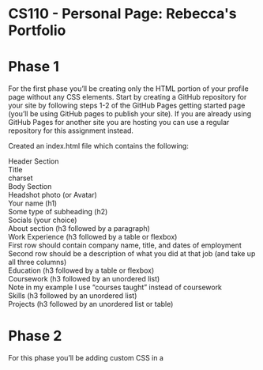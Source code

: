 # CS110 - Personal Page: Rebecca's Portfolio

# Phase 1

For the first phase you’ll be creating only the HTML portion of your profile page without any CSS elements. Start by creating a GitHub repository for your site by following steps 1-2 of the GitHub Pages getting started page (you’ll be using GitHub pages to publish your site).
If you are already using GitHub Pages for another site you are hosting you can use a regular repository for this assignment instead.

Created an index.html file which contains the following: <br/>

Header Section <br/>
Title <br/>
charset <br/>
Body Section <br/>
Headshot photo (or Avatar) <br/>
Your name (h1) <br/>
Some type of subheading (h2) <br/>
Socials (your choice) <br/>
About section (h3 followed by a paragraph) <br/>
Work Experience (h3 followed by a table or flexbox) <br/>
First row should contain company name, title, and dates of employment <br/>
Second row should be a description of what you did at that job (and take up all three columns) <br/>
Education (h3 followed by a table or flexbox) <br/>
Coursework (h3 followed by an unordered list) <br/>
Note in my example I use “courses taught” instead of coursework <br/>
Skills (h3 followed by an unordered list) <br/>
Projects (h3 followed by an unordered list or table) <br/>

# Phase 2

For this phase you’ll be adding custom CSS in a <style> block in the header section of your index.html. For this phase you should concentrate on updating the layout of the page and should consider modifying the alignment, spacing (padding, margin, border), element sizes, fonts, etc. Don’t worry about additional design elements such as colors, you’ll update those in the next phase. You can bring your own personal style here to determine how you want to modify the layout, but must make changes to improve it. There is no specific layout that you need to adhere to, but should consider the following: <br/>

Updating the alignment between your photo and text to reduce bulk unused whitespace <br>
Update spacing around the page as well as between sections and elements so they are easier to make reading the page easier (recommended reading, importance of whitespace in design) <br/>
Update the indentation for your lists and tables so they are distinguishable from the headers, likely through indentation (note that lists are already indented) <br/>
Specify a set of fonts so your page looks more consistent across browsers (if you load a custom font, it will look the same on all browsers), consider using different fonts in different portions of the page to help break up the sections and improve readability <br/>


# Phase 3

# Phase 4
